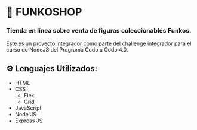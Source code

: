 # 🚀 FUNKOSHOP

### Tienda en línea sobre venta de figuras coleccionables Funkos.

Este es un proyecto integrador como parte del challenge integrador para el curso de NodeJS del Programa Codo a Codo 4.0.

## ⚙️ Lenguajes Utilizados:

- HTML
- CSS
    - Flex
    - Grid
- JavaScript
- Node JS
- Express JS